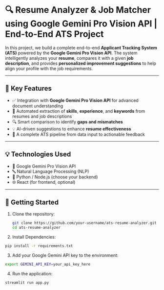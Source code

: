 # 🔍 Resume Analyzer & Job Matcher using Google Gemini Pro Vision API | End-to-End ATS Project

In this project, we build a complete end-to-end **Applicant Tracking System (ATS)** powered by the **Google Gemini Pro Vision API**. The system intelligently analyzes your **resume**, compares it with a given **job description**, and provides **personalized improvement suggestions** to help align your profile with the job requirements.

---

## 🚀 Key Features

- ✅ Integration with **Google Gemini Pro Vision API** for advanced document understanding  
- 🧠 Automated extraction of **skills**, **experience**, and **keywords** from resumes and job descriptions  
- 🔍 Smart comparison to identify **gaps and mismatches**  
- 💡 AI-driven suggestions to enhance **resume effectiveness**  
- 🔄 A complete ATS pipeline from data input to actionable feedback  

---

## 💡 Technologies Used

- 📄 Google Gemini Pro Vision API  
- 🔤 Natural Language Processing (NLP)  
- 🐍 Python / Node.js (choose your backend)  
- 🌐 React (for frontend, optional)  

---

## 📌 Getting Started

1. Clone the repository:

   ```bash
   git clone https://github.com/your-username/ats-resume-analyzer.git
   cd ats-resume-analyzer
   ```
2. Install Dependencies:
```bash
pip install -r requirements.txt
```
3. Add your Google Gemini API key to the environment:
```bash
export GEMINI_API_KEY=your_api_key_here
```
4. Run the application:
```bash
streamlit run app.py
```
